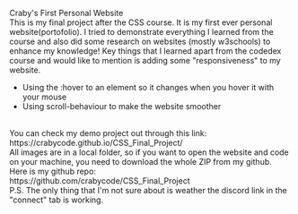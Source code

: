 Craby's First Personal Website
<br>
This is my final project after the CSS course. It is my first ever personal website(portofolio). I tried to demonstrate everything 
I learned from the course and also did some research on websites (mostly w3schools) to enhance my knowledge! Key things that 
I learned apart from the codedex course and would like to mention is adding some "responsiveness" to my website.

<ul>
<li>Using the :hover to an element so it changes when you hover it with your mouse</li>
<li>Using scroll-behaviour to make the website smoother</li>
  </ul>
<br>You can check my demo project out through this link:<br>
https://crabycode.github.io/CSS_Final_Project/
<br>All images are in a local folder, so if you want to open the website and code on your machine, you need to download the whole ZIP from my github.<br>
Here is my github repo:<br>
https://github.com/crabycode/CSS_Final_Project <br>
P.S. The only thing that I'm not sure about is weather the discord link in the "connect" tab is working.
